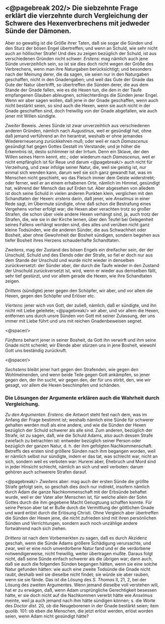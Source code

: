 <@pagebreak 202/>
Die siebzehnte Frage erklärt die vierzehnte durch Vergleichung der Schwere des Hexenverbrechens mit jedweder Sünde der Dämonen.
---------------------------------------------------------

Aber so gewaltig ist die Größe ihrer Taten, daß sie
sogar die Sünden und den Sturz der bösen Engel übertreffen;
und wenn an Schuld, wie sehr nicht auch an
höllischer Strafe! Und dies zu zeigen bezüglich der Schuld,
ist aus verschiedenen Gründen nicht schwer: *Erstens:*
mag nämlich auch jene Sünde unverzeihlich sein, so ist
sie dies doch nicht wegen der Größe des Verbrechens,
wenn man ihre Naturgaben berücksichtigt; und besonders
nach der Meinung derer, die da sagen, sie seien nur in den
Naturgaben geschaffen, nicht in den Gnadengaben; und
weil das Gute der Gnade das Gute der Natur übertrifft,
so übertreffen die Sünden derer, die aus dem Stande der
Gnade fallen, wie es die Hexen tun, die den in der Taufe
empfangenen Glauben ableugnen, schlechterdings die
Sünden jener Engel. Wenn wir aber sagen wollen, daß
jene in der Gnade geschaffen, wenn auch nicht bestärkt
seien, so sind auch die Hexen, wenn sie auch nicht in der
Gnade geschaffen sind, doch freiwillig von der Gnade
abgefallen, wie auch jener mit Willen sündigte.

*Zweiter* Beweis. Jenes Sünde ist zwar unverzeihlich
aus verschiedenen anderen Gründen, nämlich nach
*Augustinus*, weil er gesündigt hat, ohne daß jemand
verführend an ihn herantrat, weshalb er ohne jemandes
Wiedererneuerung zurückkehren muß; oder weil er nach
*Damascenus* gesündigt hat gegen Gottes Gestalt im
Verstande; und je höher die Erkenntnis ist, desto schlimmer
ist der Irrtum. Denn ein Sklave, der den Willen
seines Herrn kennt, etc.; oder wiederum nach *Damascenus*,
weil er nicht empfänglich ist für Reue und darum
<@pagebreak/>
auch nicht für Verzeihung, und zwar infolge seiner
Natur, die, weil sie geistig ist, nur einmal sich wenden
kann, darum weil sie sich ganz gewandt hat, was im
Menschen nicht geschieht, wo das Fleisch immer dem
Geiste widerstrebt; oder ferner, weil er an einem erhabenen
Orte, nämlich im Himmel, gesündigt hat, während der
Mensch das auf Erden tut. Aber abgesehen von alledem
ist doch seine Schuld in vielen anderen Punkten klein,
verglichen mit den Schandtaten der Hexen: *erstens*
darin, daß jener, wie *Anselmus* in einer Rede sagt, im
Übermute sündigte, ohne daß schon die Bestrafung eines
Vergehens vorher erfolgt war; die Hexen aber verachten
trotz so großer Strafen, die schon über viele andere Hexen
verhängt sind, ja, auch trotz der Strafen, die, wie sie in
der Kirche lernen, über den Teufel bei Gelegenheit seines
Fallens verhängt worden sind, dies alles und verüben
nicht ganz kleine Todsünden, wie die anderen Sünder, die
aus Schwachheit oder Bosheit, aber ohne Gewohnheit
der Bosheit sündigen, sondern begehen aus tiefer Bosheit
ihres Herzens schauderhafte Schandtaten.

*Zweitens*, mag der Zustand des bösen Engels
ein dreifacher sein, der der Unschuld, Schuld und des
Elends oder der Strafe, so fiel er doch nur aus dem Stande
der Unschuld und wurde nicht wieder in denselben zurückversetzt:
der Sünder aber, der durch die Taufe wieder
in den Zustand der Unschuld zurückversetzt ist, wird,
wenn er wieder aus demselben fällt, sehr tief gestürzt,
und vor allem gerade die Hexen, wie ihre Schandtaten
zeigen.

*Drittens* (sündigte) jener gegen den Schöpfer, wir
aber, und vor allem die Hexen, gegen den Schöpfer und
Erlöser etc.

*Viertens*: jener wich von Gott, der zuließ, nämlich,
daß er sündigte, und ihn nicht mit Liebe geleitete; 
<@pagebreak/>
wir aber, und vor allem die Hexen, entfernen uns durch
unsre Sünden von Gott mit seiner Zulassung, der uns
immer mit Liebe führt und uns mit reichen Gnadenbeweisen
segnet.

<@spacer/>

*Fünftens* beharrt jener in seiner Bosheit, da Gott
ihn verwirft und ihm seine Gnade nicht schenkt; wir
Elende aber stürzen uns in jene Bosheit, wiewohl Gott
uns beständig zurückruft.

<@spacer/>

*Sechstens* bleibt jener hart gegen den Strafenden,
wie gegen den Wohlmeinenden, und wenn beide Teile
gegen Gott ankämpfen, so jener gegen den, der ihn sucht,
wir gegen den, der für uns stirbt, den, wie wir gesagt,
vor allem die Hexen beschimpfen und schänden.

<h3>Die Lösungen der Argumente erklären
auch die Wahrheit durch Vergleichung.</h3>

*Zu den Argumenten. Erstens:* die Antwort
steht fest nach dem, was im Anfang der Frage bestimmt
ist; weshalb nämlich eine Sünde für schwerer gehalten
werden muß als eine andere, und wie die Sünden der
Hexen bezüglich der Schuld schwerer als alle sind.
Zum anderen, bezüglich der Strafe, ist zu sagen, daß, wie
die Schuld Adams, also auch dessen Strafe zwiefach zu
betrachten ist: entweder bezüglich seiner Person oder
bezüglich der ganzen Natur, d. h. der ihm gefolgten Nachkommenschaft.
Betreffs des ersten sind größere Sünden
nach ihm begangen worden, weil er nämlich selbst nur
sündigte, indem er das tat, was schlecht war, nicht an
sich, sondern weil es verboten war: Hurerei aber, Ehebruch
und Mord sind in jeder Hinsicht schlecht, nämlich
an sich und weil verboten: darum gehören auch schwerere
Strafen darauf.

<@pagebreak/>
*Zweitens* aber: mag auch der ersten Sünde die
größte Strafe gefolgt sein, so geschah dies doch nur indirekt,
insofern nämlich durch Adam die ganze Nachkommenschaft
mit der Erbsünde behaftet wurde, weil er der
Vater aller Menschen ist, für welche allein der Sohn Gottes
durch die ihm gegebene Macht Genugtuung schaffen
konnte. Für seine Person aber tat er Buße durch die Vermittlung
der göttlichen Gnade und ward erlöst durch die
Erlösung Christi. Ohne Vergleich aber übertreffen die
Sünden der Hexen jene, die nicht zufrieden sind mit ihren
persönlichen Sünden und Verrichtungen, sondern auch
noch unzählige andere fortwährend nach sich ziehen.

*Drittens* ist nach dem Vorbemerkten zu sagen,
daß es durch Akzidenz geschah, wenn die Sünde Adams
größere Schädigung verursachte, und zwar, weil er eine
noch unverdorbene Natur fand und er die verdorbene notwendigerweise,
nicht freiwillig, weiter übertragen mußte.
Daraus folgt nicht, daß seine Sünde einfach schwerer als
die übrigen war; dann auch, daß sie auch die folgenden
Sünden begangen hätten, wenn sie eine solche Natur gefunden
hätten: wie auch eine zweite Todsünde die Gnade
nicht raubt, deshalb weil sie dieselbe nicht findet; sie
würde sie aber rauben, wenn sie sie fände. Das ist die
Lösung des *S. Thomas* II, 21, 2, bei der Lösung des
zweiten Argumentes. Wenn jemand dieselbe voll verstehen
will, hat er zu erwägen, daß, wenn Adam ursprüngliche
Gerechtigkeit besessen hätte, er sie doch nicht
auf die Nachkommen vererbt hätte wie *Anselmus*
meinte, weil ja auch jemand nach ihm hätte sündigen
können; s. die Worte des *Doctor dist.* 20, ob die Neugeborenen
in der Gnade bestärkt seien; item *quolib.*
101: ob eben die Menschen, die jetzt erlöst werden, erlöst
worden seien, wenn Adam nicht gesündigt hätte?

